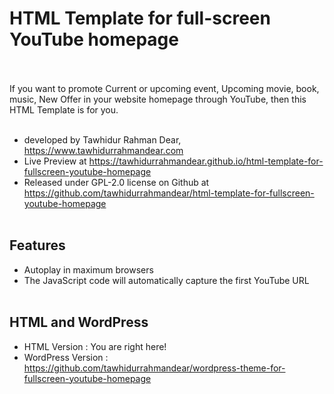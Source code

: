 # HTML Template for full-screen YouTube homepage <br><br>
If you want to promote Current or upcoming event, Upcoming movie, book, music, New Offer in your website homepage through YouTube, then this HTML Template is for you. <br>
<br>
* developed by Tawhidur Rahman Dear, https://www.tawhidurrahmandear.com <br>
* Live Preview at https://tawhidurrahmandear.github.io/html-template-for-fullscreen-youtube-homepage <br>
* Released under GPL-2.0 license on Github at https://github.com/tawhidurrahmandear/html-template-for-fullscreen-youtube-homepage <br><br>


## Features <br>
* Autoplay in maximum browsers <br>
* The JavaScript code will automatically capture the first YouTube URL <br><br>


## HTML and WordPress <br>
* HTML Version : You are right here! <br>
* WordPress Version : https://github.com/tawhidurrahmandear/wordpress-theme-for-fullscreen-youtube-homepage 
